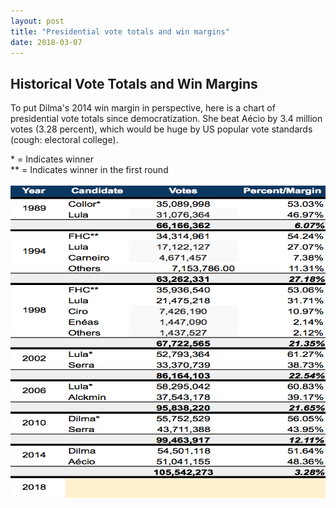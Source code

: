 ```yaml
---
layout: post
title: "Presidential vote totals and win margins"
date: 2018-03-07
---
```

<h2>Historical Vote Totals and Win Margins</h2>

<p> To put Dilma's 2014 win margin in perspective, here is a chart of presidential vote totals since democratization. She beat Aécio by 3.4 million votes (3.28 percent), which would be huge by US popular vote standards (cough: electoral college). <br>
 <p></p>
  * = Indicates winner <br>
  ** = Indicates winner in the first round
<br>
<br>
 <center>
<img src="/images/presidential_historical_win_margins.png" alt="HTML5 Icon" style="width:800px;height:500px;">
	</center>
<br>
